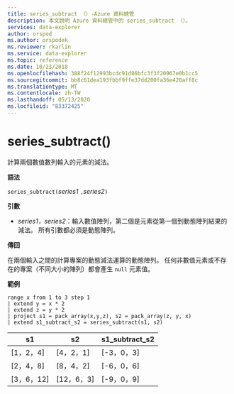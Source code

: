 ```yaml
---
title: series_subtract （）-Azure 資料總管
description: 本文說明 Azure 資料總管中的 series_subtract （）。
services: data-explorer
author: orspod
ms.author: orspodek
ms.reviewer: rkarlin
ms.service: data-explorer
ms.topic: reference
ms.date: 10/23/2018
ms.openlocfilehash: 388f24f12993bcdc91d86bfc3f3f20967e0b1cc5
ms.sourcegitcommit: bb8c61dea193fbbf9ffe37dd200fa36e428aff8c
ms.translationtype: MT
ms.contentlocale: zh-TW
ms.lasthandoff: 05/13/2020
ms.locfileid: "83372425"
---
```

# <a name="series_subtract"></a>series_subtract()

計算兩個數值數列輸入的元素的減法。

**語法**

`series_subtract(`*series1* `,`*series2*`)`

**引數**

* *series1，series2*：輸入數值陣列，第二個是元素從第一個到動態陣列結果的減法。 所有引數都必須是動態陣列。 

**傳回**

在兩個輸入之間的計算專案的動態減法運算的動態陣列。 任何非數值元素或不存在的專案（不同大小的陣列）都會產生 `null` 元素值。

**範例**

<!-- csl: https://help.kusto.windows.net:443/Samples -->
```kusto
range x from 1 to 3 step 1
| extend y = x * 2
| extend z = y * 2
| project s1 = pack_array(x,y,z), s2 = pack_array(z, y, x)
| extend s1_subtract_s2 = series_subtract(s1, s2)
```

|s1|s2|s1_subtract_s2|
|---|---|---|
|[1，2，4]|[4，2，1]|[-3，0，3]|
|[2，4，8]|[8，4，2]|[-6，0，6]|
|[3，6，12]|[12，6，3]|[-9，0，9]|
